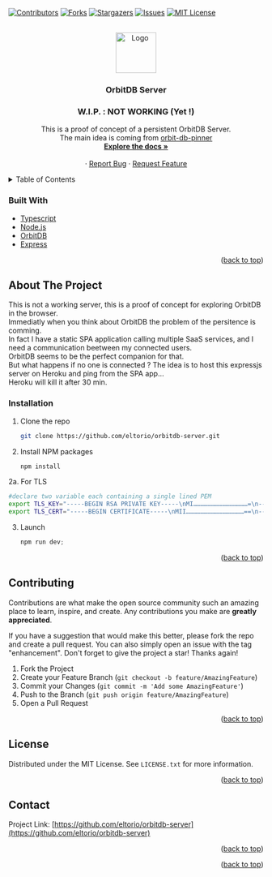 <div id="top"></div>

[![Contributors][contributors-shield]][contributors-url]
[![Forks][forks-shield]][forks-url]
[![Stargazers][stars-shield]][stars-url]
[![Issues][issues-shield]][issues-url]
[![MIT License][license-shield]][license-url]



<!-- PROJECT LOGO -->
<br />
<div align="center">
  <a href="https://github.com/eltorio/orbitb-server">
    <img src="images/logo.png" alt="Logo" width="80" height="80">
  </a>

<h3 align="center">OrbitDB Server</h3>
<h3 align="center">W.I.P. : NOT WORKING (Yet !)</h3>
  <p align="center">
    This is a proof of concept of a persistent OrbitDB Server.<br />
    The main idea is coming from <a href="https://github.com/orbitdb/orbit-db-pinner/blob/main/README.md">orbit-db-pinner</a>
    <br />
    <a href="https://github.com/eltorio/orbitdb-server"><strong>Explore the docs »</strong></a>
    <br />
    <br />
    <!--<a href="https://github.com/eltorio/orbitdb-server">View Demo</a>-->
    ·
    <a href="https://github.com/eltorio/orbitdb-server/issues">Report Bug</a>
    ·
    <a href="https://github.com/eltorio/orbitdb-server/issues">Request Feature</a>
  </p>
</div>



<!-- TABLE OF CONTENTS -->
<details>
  <summary>Table of Contents</summary>
  <ol>
    <li>
      <a href="#about-the-project">About The Project</a>
      <ul>
        <li><a href="#built-with">Built With</a></li>
      </ul>
    </li>
    <li>
      <a href="#getting-started">Getting Started</a>
      <ul>
        <li><a href="#prerequisites">Prerequisites</a></li>
        <li><a href="#installation">Installation</a></li>
      </ul>
    </li>
    <li><a href="#usage">Usage</a></li>
    <li><a href="#roadmap">Roadmap</a></li>
    <li><a href="#contributing">Contributing</a></li>
    <li><a href="#license">License</a></li>
    <li><a href="#contact">Contact</a></li>
    <li><a href="#acknowledgments">Acknowledgments</a></li>
  </ol>
</details>


### Built With

* [Typescript](https://typescriptlang.org/)
* [Node.js](https://nodejs.org/)
* [OrbitDB](https://orbitdb.org/)
* [Express](https://expressjs.com/)

<p align="right">(<a href="#top">back to top</a>)</p>



<!-- GETTING STARTED -->
## About The Project

This is not a working server, this is a proof of concept for exploring OrbitDB in the browser.  
Immediatly when you think about OrbitDB the problem of the persitence is comming.   
In fact I have a static SPA application calling multiple SaaS services, and I need a communication beetween my connected users.   
OrbitDB seems to be the perfect companion for that.   
But what happens if no one is connected ?
The idea is to host this expressjs server on Heroku and ping from the SPA app…   
Heroku will kill it after 30 min. 


### Installation

1. Clone the repo
   ```sh
   git clone https://github.com/eltorio/orbitdb-server.git
   ```
2. Install NPM packages
   ```sh
   npm install
   ```
2a. For TLS
   ```sh
   #declare two variable each containing a single lined PEM
   export TLS_KEY="-----BEGIN RSA PRIVATE KEY-----\nMI………………………………………=\n-----END RSA PRIVATE KEY-----\n"
   export TLS_CERT="-----BEGIN CERTIFICATE-----\nMII…………………………………………==\n-----END CERTIFICATE-----\n"
   ```
3. Launch
   ```js
   npm run dev;
   ```

<p align="right">(<a href="#top">back to top</a>)</p>

## Contributing

Contributions are what make the open source community such an amazing place to learn, inspire, and create. Any contributions you make are **greatly appreciated**.

If you have a suggestion that would make this better, please fork the repo and create a pull request. You can also simply open an issue with the tag "enhancement".
Don't forget to give the project a star! Thanks again!

1. Fork the Project
2. Create your Feature Branch (`git checkout -b feature/AmazingFeature`)
3. Commit your Changes (`git commit -m 'Add some AmazingFeature'`)
4. Push to the Branch (`git push origin feature/AmazingFeature`)
5. Open a Pull Request

<p align="right">(<a href="#top">back to top</a>)</p>



<!-- LICENSE -->
## License

Distributed under the MIT License. See `LICENSE.txt` for more information.

<p align="right">(<a href="#top">back to top</a>)</p>



<!-- CONTACT -->
## Contact

Project Link: [https://github.com/eltorio/orbitdb-server](https://github.com/eltorio/orbitdb-server)

<p align="right">(<a href="#top">back to top</a>)</p>


<p align="right">(<a href="#top">back to top</a>)</p>



<!-- MARKDOWN LINKS & IMAGES -->
<!-- https://www.markdownguide.org/basic-syntax/#reference-style-links -->
[contributors-shield]: https://img.shields.io/github/contributors/eltorio/orbitdb-server.svg?style=for-the-badge
[contributors-url]: https://github.com/eltorio/orbitdb-server/graphs/contributors
[forks-shield]: https://img.shields.io/github/forks/eltorio/orbitdb-server.svg?style=for-the-badge
[forks-url]: https://github.com/eltorio/orbitdb-server/network/members
[stars-shield]: https://img.shields.io/github/stars/eltorio/orbitdb-server.svg?style=for-the-badge
[stars-url]: https://github.com/eltorio/orbitdb-server/stargazers
[issues-shield]: https://img.shields.io/github/issues/eltorio/orbitdb-server.svg?style=for-the-badge
[issues-url]: https://github.com/eltorio/orbitdb-server/issues
[license-shield]: https://img.shields.io/github/license/eltorio/orbitdb-server.svg?style=for-the-badge
[license-url]: https://github.com/eltorio/orbitdb-server/blob/master/LICENSE.txt
[linkedin-shield]: https://img.shields.io/badge/-LinkedIn-black.svg?style=for-the-badge&logo=linkedin&colorB=555
[linkedin-url]: https://linkedin.com/in/linkedin_username
[product-screenshot]: images/screenshot.png
